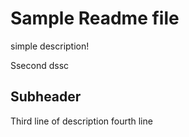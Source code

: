 # Sample Readme file

simple description!

Ssecond dssc

## Subheader

Third line of description
fourth line
